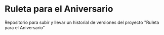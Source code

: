 # Ruleta para el Aniversario
Repositorio para subir y llevar un historial de versiones del proyecto "Ruleta para el Aniversario"
